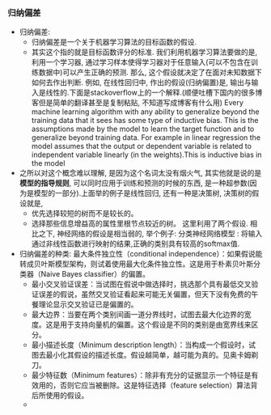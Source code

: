 ### 归纳偏差

- 归纳偏差:
  - 归纳偏差是一个关于机器学习算法的目标函数的假设.
  - 其实这个指的就是目标函数评分的标准. 
    我们利用机器学习算法要做的是, 利用一个学习器, 通过学习样本使得学习器对于任意输入(可以不包含在训练数据中)可以产生正确的预测. 那么, 这个假设就决定了在面对未知数据下如何去作出判断. 例如, 在线性回归中, 作出的假设(归纳偏置)是, 输出与输入是线性的.下面是stackoverflow上的一个解释.(顺便吐槽下国内的很多博客但是简单的翻译甚至是复制粘贴, 不知道写成博客有什么用)
    Every machine learning algorithm with any ability to generalize beyond the training data that it sees has some type of inductive bias. This is the assumptions made by the model to learn the target function and to generalize beyond training data.
    For example in linear regression the model assumes that the output or dependent variable is related to independent variable linearly (in the weights).This is inductive bias in the model
- 之所以对这个概念难以理解, 是因为这个名词太没有烟火气, 其实他就是说的是**模型的指导规则**, 可以同时应用于训练和预测的时候的东西, 是一种超参数(因为是模型的一部分).上面举的例子是线性回归, 还有一种是决策树, 决策树的假设就是, 
  - 优先选择较短的树而不是较长的。
  - 选择那些信息增益高的属性里根节点较近的树。
    这里利用了两个假设. 相比之下, 神经网络的假设是相当弱的, 举个例子:
    分类神经网络模型 : 将输入通过非线性函数进行映射的结果,正确的类别具有较高的softmax值.
- 归纳偏差的种类:
  最大条件独立性（conditional independence）：如果假说能转成贝叶斯模型架构，则试着使用最大化条件独立性。这是用于朴素贝叶斯分类器（Naive Bayes classifier）的偏置。
  - 最小交叉验证误差：当试图在假说中做选择时，挑选那个具有最低交叉验证误差的假说，虽然交叉验证看起来可能无关偏置，但天下没有免费的午餐理论显示交叉验证已是偏置的。
  - 最大边界：当要在两个类别间画一道分界线时，试图去最大化边界的宽度。这是用于支持向量机的偏置。这个假设是不同的类别是由宽界线来区分。
  - 最小描述长度（Minimum description length）：当构成一个假设时，试图去最小化其假设的描述长度。假设越简单，越可能为真的。见奥卡姆剃刀。
  - 最少特征数（Minimum features）：除非有充分的证据显示一个特征是有效用的，否则它应当被删除。这是特征选择（feature selection）算法背后所使用的假设。
  - ​

